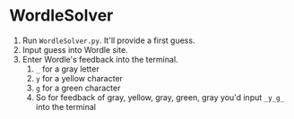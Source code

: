 # WordleSolver

1. Run `WordleSolver.py`. It'll provide a first guess.
2. Input guess into Wordle site.
3. Enter Wordle's feedback into the terminal.
    1. `_` for a gray letter
    2. `y` for a yellow character
    3. `g` for a green character
    4. So for feedback of gray, yellow, gray, green, gray you'd input `_y_g_` into the terminal
